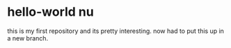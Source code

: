 # hello-world nu
this is my first repository and its pretty interesting.
now had to put this up in a new branch.
